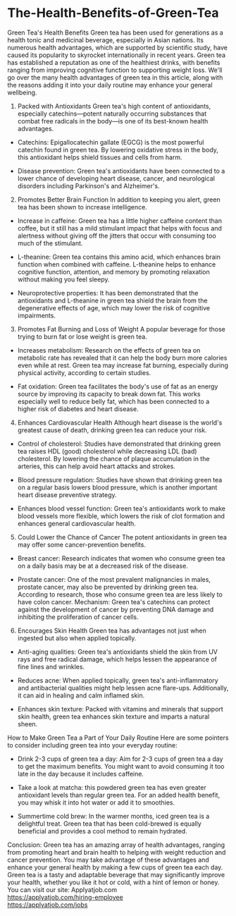 # The-Health-Benefits-of-Green-Tea
Green Tea's Health Benefits
Green tea has been used for generations as a health tonic and medicinal beverage, especially in Asian nations. Its numerous health advantages, which are supported by scientific study, have caused its popularity to skyrocket internationally in recent years. Green tea has established a reputation as one of the healthiest drinks, with benefits ranging from improving cognitive function to supporting weight loss. We'll go over the many health advantages of green tea in this article, along with the reasons adding it into your daily routine may enhance your general wellbeing.

1. Packed with Antioxidants
Green tea's high content of antioxidants, especially catechins—potent naturally occurring substances that combat free radicals in the body—is one of its best-known health advantages.

 - Catechins: Epigallocatechin gallate (EGCG) is the most powerful catechin found in green tea. By lowering oxidative stress in the body, this antioxidant helps shield tissues and cells from harm.

 - Disease prevention: Green tea's antioxidants have been connected to a lower chance of developing heart disease, cancer, and neurological disorders including Parkinson's and Alzheimer's.

2. Promotes Better Brain Function
In addition to keeping you alert, green tea has been shown to increase intelligence.

 - Increase in caffeine: Green tea has a little higher caffeine content than coffee, but it still has a mild stimulant impact that helps with focus and alertness without giving off the jitters that occur with consuming too much of the stimulant.

 - L-theanine: Green tea contains this amino acid, which enhances brain function when combined with caffeine. L-theanine helps to enhance cognitive function, attention, and memory by promoting relaxation without making you feel sleepy.

 - Neuroprotective properties: It has been demonstrated that the antioxidants and L-theanine in green tea shield the brain from the degenerative effects of age, which may lower the risk of cognitive impairments.

3. Promotes Fat Burning and Loss of Weight
A popular beverage for those trying to burn fat or lose weight is green tea.

 - Increases metabolism: Research on the effects of green tea on metabolic rate has revealed that it can help the body burn more calories even while at rest. Green tea may increase fat burning, especially during physical activity, according to certain studies.

 - Fat oxidation: Green tea facilitates the body's use of fat as an energy source by improving its capacity to break down fat. This works especially well to reduce belly fat, which has been connected to a higher risk of diabetes and heart disease.

4. Enhances Cardiovascular Health
Although heart disease is the world's greatest cause of death, drinking green tea can reduce your risk.

 - Control of cholesterol: Studies have demonstrated that drinking green tea raises HDL (good) cholesterol while decreasing LDL (bad) cholesterol. By lowering the chance of plaque accumulation in the arteries, this can help avoid heart attacks and strokes.

 - Blood pressure regulation: Studies have shown that drinking green tea on a regular basis lowers blood pressure, which is another important heart disease preventive strategy.

 - Enhances blood vessel function: Green tea's antioxidants work to make blood vessels more flexible, which lowers the risk of clot formation and enhances general cardiovascular health.

5. Could Lower the Chance of Cancer
The potent antioxidants in green tea may offer some cancer-prevention benefits.

 - Breast cancer: Research indicates that women who consume green tea on a daily basis may be at a decreased risk of the disease.

 - Prostate cancer: One of the most prevalent malignancies in males, prostate cancer, may also be prevented by drinking green tea. According to research, those who consume green tea are less likely to have colon cancer.
Mechanism: Green tea's catechins can protect against the development of cancer by preventing DNA damage and inhibiting the proliferation of cancer cells.

6. Encourages Skin Health
Green tea has advantages not just when ingested but also when applied topically.

 - Anti-aging qualities: Green tea's antioxidants shield the skin from UV rays and free radical damage, which helps lessen the appearance of fine lines and wrinkles.

 - Reduces acne: When applied topically, green tea's anti-inflammatory and antibacterial qualities might help lessen acne flare-ups. Additionally, it can aid in healing and calm inflamed skin.

 - Enhances skin texture: Packed with vitamins and minerals that support skin health, green tea enhances skin texture and imparts a natural sheen.

How to Make Green Tea a Part of Your Daily Routine
Here are some pointers to consider including green tea into your everyday routine:

 - Drink 2-3 cups of green tea a day: Aim for 2-3 cups of green tea a day to get the maximum benefits. You might want to avoid consuming it too late in the day because it includes caffeine.

 - Take a look at matcha: this powdered green tea has even greater antioxidant levels than regular green tea. For an added health benefit, you may whisk it into hot water or add it to smoothies.

 - Summertime cold brew: In the warmer months, iced green tea is a delightful treat. Green tea that has been cold-brewed is equally beneficial and provides a cool method to remain hydrated.

Conclusion:
Green tea has an amazing array of health advantages, ranging from promoting heart and brain health to helping with weight reduction and cancer prevention. You may take advantage of these advantages and enhance your general health by making a few cups of green tea each day. Green tea is a tasty and adaptable beverage that may significantly improve your health, whether you like it hot or cold, with a hint of lemon or honey.
You can visit our site: Applyatjob.com<br>
 https://applyatjob.com/hiring-employee<br>
https://applyatjob.com/jobs

